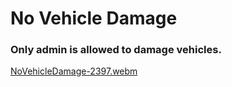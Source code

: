 # No Vehicle Damage
### Only admin is allowed to damage vehicles.
[NoVehicleDamage-2397.webm](../../../../home/shauna/Videos/NoVehicleDamage-2397.webm)